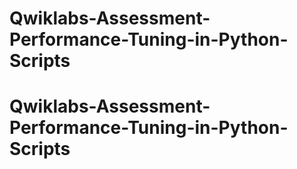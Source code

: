# Qwiklabs-Assessment-Performance-Tuning-in-Python-Scripts
# Qwiklabs-Assessment-Performance-Tuning-in-Python-Scripts
